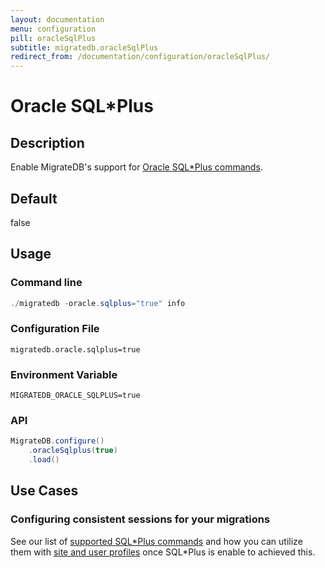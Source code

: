 ```yaml
---
layout: documentation
menu: configuration
pill: oracleSqlPlus
subtitle: migratedb.oracleSqlPlus
redirect_from: /documentation/configuration/oracleSqlPlus/
---
```


# Oracle SQL*Plus

## Description

Enable MigrateDB's support for [Oracle SQL*Plus commands](/migratedb/documentation/database/oracle#sqlplus-commands).

## Default

false

## Usage

### Command line

```powershell
./migratedb -oracle.sqlplus="true" info
```

### Configuration File

```properties
migratedb.oracle.sqlplus=true
```

### Environment Variable

```properties
MIGRATEDB_ORACLE_SQLPLUS=true
```

### API

```java
MigrateDB.configure()
    .oracleSqlplus(true)
    .load()
```

## Use Cases

### Configuring consistent sessions for your migrations

See our list of [supported SQL\*Plus commands](/migratedb/documentation/database/oracle#sqlplus-commands) and how you can utilize
them with [site and user profiles](/migratedb/documentation/database/oracle#site-profiles-gloginsql--user-profiles-loginsql) once
SQL\*Plus is enable to achieved this.
